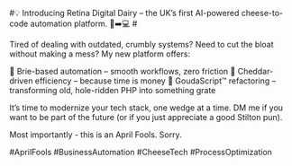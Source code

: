 #💡 Introducing Retina Digital Dairy – the UK’s first AI-powered cheese-to-code automation platform. 🧀➡️💻 #

Tired of dealing with outdated, crumbly systems? Need to cut the bloat without making a mess? My new platform offers:

🔹 Brie-based automation – smooth workflows, zero friction
🔹 Cheddar-driven efficiency – because time is money
🔹 GoudaScript™ refactoring – transforming old, hole-ridden PHP into something grate

It’s time to modernize your tech stack, one wedge at a time. DM me if you want to be part of the future (or if you just appreciate a good Stilton pun).

Most importantly - this is an April Fools. Sorry.

#AprilFools #BusinessAutomation #CheeseTech #ProcessOptimization
